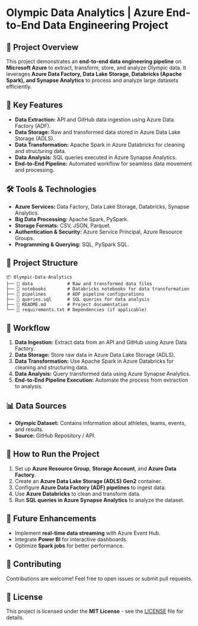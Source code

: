 # Olympic Data Analytics | Azure End-to-End Data Engineering Project

## 📌 Project Overview
This project demonstrates an **end-to-end data engineering pipeline** on **Microsoft Azure** to extract, transform, store, and analyze Olympic data. It leverages **Azure Data Factory, Data Lake Storage, Databricks (Apache Spark), and Synapse Analytics** to process and analyze large datasets efficiently.

## 🚀 Key Features
- **Data Extraction:** API and GitHub data ingestion using Azure Data Factory (ADF).
- **Data Storage:** Raw and transformed data stored in Azure Data Lake Storage (ADLS).
- **Data Transformation:** Apache Spark in Azure Databricks for cleaning and structuring data.
- **Data Analysis:** SQL queries executed in Azure Synapse Analytics.
- **End-to-End Pipeline:** Automated workflow for seamless data movement and processing.

## 🛠️ Tools & Technologies
- **Azure Services:** Data Factory, Data Lake Storage, Databricks, Synapse Analytics.
- **Big Data Processing:** Apache Spark, PySpark.
- **Storage Formats:** CSV, JSON, Parquet.
- **Authentication & Security:** Azure Service Principal, Azure Resource Groups.
- **Programming & Querying:** SQL, PySpark SQL.

## 📂 Project Structure
```
📦 Olympic-Data-Analytics
├── 📁 data             # Raw and transformed data files
├── 📁 notebooks        # Databricks notebooks for data transformation
├── 📁 pipelines        # ADF pipeline configurations
├── 📄 queries.sql      # SQL queries for data analysis
├── 📄 README.md        # Project documentation
└── 📄 requirements.txt # Dependencies (if applicable)
```

## 🔄 Workflow
1. **Data Ingestion:** Extract data from an API and GitHub using Azure Data Factory.
2. **Data Storage:** Store raw data in Azure Data Lake Storage (ADLS).
3. **Data Transformation:** Use Apache Spark in Azure Databricks for cleaning and structuring data.
4. **Data Analysis:** Query transformed data using Azure Synapse Analytics.
5. **End-to-End Pipeline Execution:** Automate the process from extraction to analysis.

## 📊 Data Sources
- **Olympic Dataset:** Contains information about athletes, teams, events, and results.
- **Source:** GitHub Repository / API.

## 🏁 How to Run the Project
1. Set up **Azure Resource Group**, **Storage Account**, and **Azure Data Factory**.
2. Create an **Azure Data Lake Storage (ADLS) Gen2** container.
3. Configure **Azure Data Factory (ADF) pipelines** to ingest data.
4. Use **Azure Databricks** to clean and transform data.
5. Run **SQL queries in Azure Synapse Analytics** to analyze the dataset.

## 📌 Future Enhancements
- Implement **real-time data streaming** with Azure Event Hub.
- Integrate **Power BI** for interactive dashboards.
- Optimize **Spark jobs** for better performance.

## 🤝 Contributing
Contributions are welcome! Feel free to open issues or submit pull requests.

## 📜 License
This project is licensed under the **MIT License** - see the [LICENSE](LICENSE) file for details.

